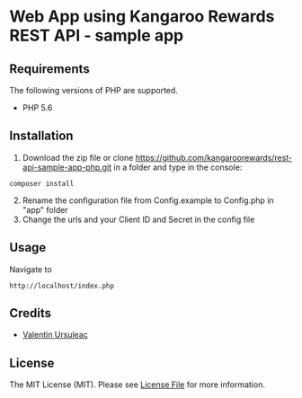 # Web App using Kangaroo Rewards REST API - sample app

## Requirements

The following versions of PHP are supported.

* PHP 5.6

## Installation

1. Download the zip file or clone https://github.com/kangaroorewards/rest-api-sample-app-php.git in a folder and type in the console:
```
composer install
```
2. Rename the configuration file from Config.example to Config.php in "app" folder
3. Change the urls and your Client ID and Secret in the config file

## Usage

Navigate to 
```http
http://localhost/index.php
```

## Credits

- [Valentin Ursuleac](https://github.com/ursuleacv)

## License

The MIT License (MIT). Please see [License File](https://github.com/kangaroorewards/rest-api-sample-app-php/blob/master/LICENSE.md) for more information.